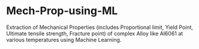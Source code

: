 # Mech-Prop-using-ML
Extraction of Mechanical Properties (includes Proportional limit, Yield Point, Ultimate tensile strength, Fracture point) of complex Alloy like Al6061 at various temperatures using Machine Learning. 
